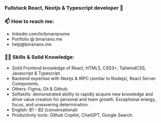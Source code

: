 ### Fullstack React, Nextjs & Typescript developer 👋

<h3>📫 How to reach me: </h3>
<ul>
  <li>linkedin.com/in/bmarianome</li>
  <li>Portfolio @ bmariano.me</li>
  <li>help@bmariano.me</li>
</ul>

<h3>👨‍💻 Skills & Solid Knowledge: </h3>
<ul>
  <li>Solid Frontend knowledge of React, HTML5, CSS3+, TailwindCSS, Javascript & Typescript.</li>
  <li>Backend expertise with Nextjs & tRPC (similar to Nodejs), React Server Components.</li>
  <li>Others: Figma, Git & Github.</li>
  <li>Softskills: demonstrated ability to rapidly acquire new knowledge and drive value creation for personal and team growth. Exceptional energy, focus, and unwavering determination.</li>
  <li>English: B1 - B2 (conversational)</li>
  <li>Productivity tools: Github Copilot, ChatGPT, Google Search. </li>
</ul>
